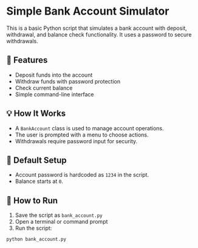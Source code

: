 # Simple Bank Account Simulator

This is a basic Python script that simulates a bank account with deposit, withdrawal, and balance check functionality. It uses a password to secure withdrawals.

## 🧾 Features

- Deposit funds into the account
- Withdraw funds with password protection
- Check current balance
- Simple command-line interface

## 💡 How It Works

- A `BankAccount` class is used to manage account operations.
- The user is prompted with a menu to choose actions.
- Withdrawals require password input for security.

## 🔐 Default Setup

- Account password is hardcoded as `1234` in the script.
- Balance starts at `0`.

## 🚀 How to Run

1. Save the script as `bank_account.py`
2. Open a terminal or command prompt
3. Run the script:
```bash
python bank_account.py
